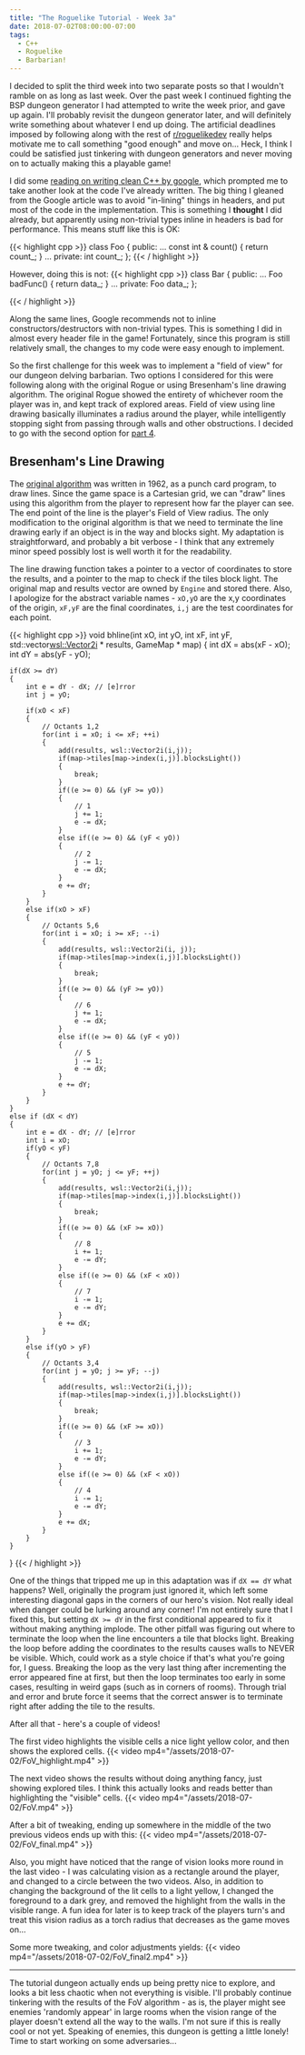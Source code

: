 ```yaml
---
title: "The Roguelike Tutorial - Week 3a"
date: 2018-07-02T08:00:00-07:00
tags:
  - C++
  - Roguelike
  - Barbarian!
---
```


I decided to split the third week into two separate posts so that I wouldn't ramble on as long as last week. Over the past week I continued fighting the BSP dungeon
generator I had attempted to write the week prior, and gave up again. I'll probably revisit the dungeon generator later, and will definitely write something about
whatever I end up doing. The artificial deadlines imposed by following along with the rest of [r/roguelikedev](https://reddit.com/r/roguelikedev/) really helps
motivate me to call something "good enough" and move on... Heck, I think I could be satisfied just tinkering with dungeon generators and never moving on to actually
making this a playable game!

I did some [reading on writing clean C++ by google](https://sites.google.com/a/chromium.org/dev/developers/coding-style/cpp-dos-and-donts), which prompted me to take
 another look at the code I've already written. The big thing I gleaned from the Google article was to avoid "in-lining" things in headers, and put most of the
code in the implementation. This is something I **thought** I did already, but apparently using non-trivial types inline in headers is bad for performance. This means
stuff like this is OK:

{{< highlight cpp >}}
class Foo
{
    public:
        ...
        const int & count() { return count_; }
        ...
    private:
        int count_;
};
{{< / highlight >}}

However, doing this is not:
{{< highlight cpp >}}
class Bar
{
    public:
        ...
        Foo badFunc() { return data_; }
        ...
    private:
        Foo data_;
};

{{< / highlight >}}

Along the same lines, Google recommends not to inline constructors/destructors with non-trivial types. This is something I did in almost every header file in the
game! Fortunately, since this program is still relatively small, the changes to my code were easy enough to implement.

So the first challenge for this week was to implement a "field of view" for our dungeon delving barbarian. Two options I considered for this were following along with
the original Rogue or using Bresenham's line drawing algorithm. The original Rogue showed the entirety of whichever room the player was in, and kept track of explored
areas. Field of view using line drawing basically illuminates a radius around the player, while intelligently stopping sight from passing through walls and other
obstructions. I decided to go with the second option for [part 4](http://rogueliketutorials.com/libtcod/4).

## Bresenham's Line Drawing
The [original algorithm](https://en.wikipedia.org/wiki/Bresenham%27s_line_algorithm) was written in 1962, as a punch card program, to draw lines. Since the game
space is a Cartesian grid, we can "draw" lines using this algorithm from the player to represent how far the player can see. The end point of the line is the player's
Field of View radius. The only modification to the original algorithm is that we need to terminate the line drawing early if an object is in the way and blocks sight.
My adaptation is straightforward, and probably a bit verbose - I think that any extremely minor speed possibly lost is well worth it for the readability. 

The line drawing function takes a pointer to a vector of coordinates to store the results, and a pointer to the map to check if the tiles block light. The original 
map and results vector are owned by `Engine` and stored there. Also, I apologize for the abstract variable names - `xO,yO` are the x,y coordinates of the origin,
`xF,yF` are the final coordinates, `i,j` are the test coordinates for each point.

{{< highlight cpp >}}
void bhline(int xO, int yO, int xF, int yF, std::vector<wsl::Vector2i> * results, GameMap * map)
{
    int dX = abs(xF - xO);
    int dY = abs(yF - yO);

    if(dX >= dY)
    {
        int e = dY - dX; // [e]rror
        int j = yO;

        if(xO < xF)
        {
            // Octants 1,2
            for(int i = xO; i <= xF; ++i)
            {
                add(results, wsl::Vector2i(i,j));
                if(map->tiles[map->index(i,j)].blocksLight())
                {
                    break;
                }
                if((e >= 0) && (yF >= yO))
                {
                    // 1
                    j += 1;
                    e -= dX;
                }
                else if((e >= 0) && (yF < yO))
                {
                    // 2
                    j -= 1;
                    e -= dX;
                }
                e += dY;
            }
        }
        else if(xO > xF)
        {
            // Octants 5,6
            for(int i = xO; i >= xF; --i)
            {
                add(results, wsl::Vector2i(i, j));
                if(map->tiles[map->index(i,j)].blocksLight())
                {
                    break;
                }
                if((e >= 0) && (yF >= yO))
                {
                    // 6
                    j += 1;
                    e -= dX;
                }
                else if((e >= 0) && (yF < yO))
                {
                    // 5
                    j -= 1;
                    e -= dX;
                }
                e += dY;
            }
        }
    }
    else if (dX < dY)
    {
        int e = dX - dY; // [e]rror
        int i = xO;
        if(yO < yF)
        {
            // Octants 7,8
            for(int j = yO; j <= yF; ++j)
            {
                add(results, wsl::Vector2i(i,j));
                if(map->tiles[map->index(i,j)].blocksLight())
                {
                    break;
                }
                if((e >= 0) && (xF >= xO))
                {
                    // 8
                    i += 1;
                    e -= dY;
                }
                else if((e >= 0) && (xF < xO))
                {
                    // 7
                    i -= 1;
                    e -= dY;
                }
                e += dX;
            }
        }
        else if(yO > yF)
        {
            // Octants 3,4
            for(int j = yO; j >= yF; --j)
            {
                add(results, wsl::Vector2i(i,j));
                if(map->tiles[map->index(i,j)].blocksLight())
                {
                    break;
                }
                if((e >= 0) && (xF >= xO))
                {
                    // 3
                    i += 1;
                    e -= dY;
                }
                else if((e >= 0) && (xF < xO))
                {
                    // 4
                    i -= 1;
                    e -= dY;
                }
                e += dX;
            }
        }
    }
}
{{< / highlight >}}

One of the things that tripped me up in this adaptation was if `dX == dY` what happens? Well, originally the program just ignored it, which left
some interesting diagonal gaps in the corners of our hero's vision. Not really ideal when danger could be lurking around any corner! I'm not entirely sure that
I fixed this, but setting `dX >= dY` in the first conditional appeared to fix it without making anything implode. The other pitfall was figuring out where to
terminate the loop when the line encounters a tile that blocks light. Breaking the loop before adding the coordinates to the results causes walls to NEVER be visible.
Which, could work as a style choice if that's what you're going for, I guess. Breaking the loop as the very last thing after incrementing the error appeared fine at
first, but then the loop terminates too early in some cases, resulting in weird gaps (such as in corners of rooms). Through trial and error and brute force it seems
that the correct answer is to terminate right after adding the tile to the results. 

After all that - here's a couple of videos!

The first video highlights the visible cells a nice light yellow color, and then shows the explored cells.
{{< video mp4="/assets/2018-07-02/FoV_highlight.mp4" >}}

The next video shows the results without doing anything fancy, just showing explored tiles. I think this actually looks and reads better than highlighting the 
"visible" cells.
{{< video mp4="/assets/2018-07-02/FoV.mp4" >}}

After a bit of tweaking, ending up somewhere in the middle of the two previous videos ends up with this:
{{< video mp4="/assets/2018-07-02/FoV_final.mp4" >}}

Also, you might have noticed that the range of vision looks more round in the last video - I was calculating vision as a rectangle around the player, and changed
to a circle between the two videos. Also, in addition to changing the background of the lit cells to a light yellow, I changed the foreground to a dark grey, and
removed the highlight from the walls in the visible range. A fun idea for later is to keep track of the players turn's and treat this vision radius as a torch radius 
that decreases as the game moves on...

Some more tweaking, and color adjustments yields:
{{< video mp4="/assets/2018-07-02/FoV_final2.mp4" >}}

---

The tutorial dungeon actually ends up being pretty nice to explore, and looks a bit less chaotic when not everything is visible. I'll probably continue tinkering with
the results of the FoV algorithm - as is, the player might see enemies 'randomly appear' in large rooms when the vision range of the player doesn't extend all the way
to the walls. I'm not sure if this is really cool or not yet. Speaking of enemies, this dungeon is getting a little lonely! Time to start working on some
adversaries...

